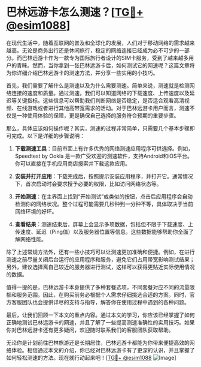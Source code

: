 # 巴林远游卡怎么测速？[[TG💪+ @esim1088](https://t.me/s/esim1088)]

在现代生活中，随着互联网的普及和全球化的发展，人们对于移动网络的需求越来越高。无论是商务出行还是休闲旅行，稳定的网络连接已经成为必不可少的一部分。而巴林远游卡作为一款专为国际旅行者设计的SIM卡服务，受到了越来越多用户的青睐。然而，当你拿到一张巴林远游卡后，如何测试它的网速呢？这篇文章将为你详细介绍巴林远游卡的测速方法，并分享一些实用的小技巧。

首先，我们需要了解什么是测速以及为什么需要测速。简单来说，测速就是检测网络连接的速度和质量。通过测速，我们可以知道网络的下载速度、上传速度以及延迟等关键指标。这些信息可以帮助我们判断网络是否稳定，是否适合观看高清视频、在线游戏或者进行其他高带宽需求的活动。对于巴林远游卡用户而言，测速不仅是一种使用体验的保障，更是确保自己选择的服务符合预期的重要步骤。

那么，具体应该如何操作呢？其实，测速的过程非常简单，只需要几个基本步骤即可完成。以下是详细的步骤说明：

1. **下载测速工具**：目前市面上有许多优秀的网络测速应用程序可供选择。例如，Speedtest by Ookla 是一款广受欢迎的测速软件，支持Android和iOS平台。你可以直接在手机应用商店搜索并下载这款应用。

2. **安装并打开应用**：下载完成后，按照提示安装应用程序，并打开它。通常情况下，首次启动时会要求授予必要的权限，比如访问网络状态等。

3. **开始测速**：在主界面上找到“开始测试”或类似的按钮，点击后应用程序会自动检测你的网络状况。整个过程可能需要几秒钟到一分钟不等，具体取决于当前网络环境的好坏。

4. **查看结果**：测速结束后，屏幕上会显示多项数据，包括但不限于下载速度、上传速度、延迟（Ping值）以及服务器位置等信息。这些数据能够帮助你全面了解网络性能。

除了上述常规方法外，还有一些小技巧可以让测速更加准确和便捷。例如，在进行测速之前尽量关闭后台运行的应用程序和服务，避免它们占用带宽影响测试结果；另外，建议选择离自己较近的服务器进行测试，这样可以获得更贴近实际使用情况的数据。

值得一提的是，巴林远游卡本身提供了多种套餐选项，不同套餐对应不同的流量限额和服务范围。因此，在购买前务必根据个人需求仔细挑选合适的方案。同时，官方客服团队也会提供详尽的支持与指导，解答你在使用过程中遇到的各种问题。

最后，让我们回顾一下本文的重点内容。通过本文的学习，你应该已经掌握了如何正确地测试巴林远游卡的网速，并且了解了一些提高测速准确性的实用技巧。如果你对巴林远游卡还有更多疑问，欢迎随时联系我们的客服团队获取帮助。

无论你是计划前往巴林旅游还是长期居住，巴林远游卡都能为你带来便捷高效的网络体验。相信通过本文的介绍，你已经对巴林远游卡有了更深的认识，并且掌握了如何轻松测速的方法。现在就行动起来吧！[[TG💪+ @esim1088](https://t.me/s/esim1088) ![Image](https://i.postimg.cc/4NQfJmqS/Snipaste-2025-05-13-00-14-12.png)]